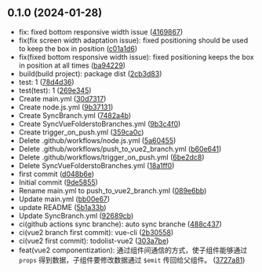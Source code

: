## 0.1.0 (2024-01-28)

* fix: fixed bottom responsive width issue ([4169867](https://github.com/shiori2024/todolist/commit/4169867))
* fix(fix screen width adaptation issue): fixed positioning should be used to keep the box in position ([c01a1d6](https://github.com/shiori2024/todolist/commit/c01a1d6))
* fix(fixed bottom responsive width issue): fixed positioning keeps the box in position at all times ([ba94229](https://github.com/shiori2024/todolist/commit/ba94229))
* build(build project): package dist ([2cb3d83](https://github.com/shiori2024/todolist/commit/2cb3d83))
* test: 1 ([78d4d36](https://github.com/shiori2024/todolist/commit/78d4d36))
* test(test): 1 ([269e345](https://github.com/shiori2024/todolist/commit/269e345))
* Create main.yml ([30d7317](https://github.com/shiori2024/todolist/commit/30d7317))
* Create node.js.yml ([9b37131](https://github.com/shiori2024/todolist/commit/9b37131))
* Create SyncBranch.yml ([7482a4b](https://github.com/shiori2024/todolist/commit/7482a4b))
* Create SyncVueFolderstoBranches.yml ([9b3c4f0](https://github.com/shiori2024/todolist/commit/9b3c4f0))
* Create trigger_on_push.yml ([359ca0c](https://github.com/shiori2024/todolist/commit/359ca0c))
* Delete .github/workflows/node.js.yml ([5a60455](https://github.com/shiori2024/todolist/commit/5a60455))
* Delete .github/workflows/push_to_vue2_branch.yml ([b60e641](https://github.com/shiori2024/todolist/commit/b60e641))
* Delete .github/workflows/trigger_on_push.yml ([6be2dc8](https://github.com/shiori2024/todolist/commit/6be2dc8))
* Delete SyncVueFolderstoBranches.yml ([18a1ff0](https://github.com/shiori2024/todolist/commit/18a1ff0))
* first commit ([d048b6e](https://github.com/shiori2024/todolist/commit/d048b6e))
* Initial commit ([9de5855](https://github.com/shiori2024/todolist/commit/9de5855))
* Rename main.yml to push_to_vue2_branch.yml ([089e6bb](https://github.com/shiori2024/todolist/commit/089e6bb))
* Update main.yml ([bb00e67](https://github.com/shiori2024/todolist/commit/bb00e67))
* update README ([5b1a33b](https://github.com/shiori2024/todolist/commit/5b1a33b))
* Update SyncBranch.yml ([92689cb](https://github.com/shiori2024/todolist/commit/92689cb))
* ci(github actions sync branche): auto sync branche ([488c437](https://github.com/shiori2024/todolist/commit/488c437))
* ci(vue2 branch first commit): vue-cli ([2b30558](https://github.com/shiori2024/todolist/commit/2b30558))
* ci(vue2 first commit): todolist-vue2 ([303a7be](https://github.com/shiori2024/todolist/commit/303a7be))
* feat(vue2 componentization): 通过组件间通信的方式，使子组件能够通过 `props` 得到数据，子组件要修改数据通过 `$emit` 传回给父组件。 ([3727a81](https://github.com/shiori2024/todolist/commit/3727a81))



